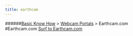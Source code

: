 ```yaml
---
title: earthcam
---
```

######[Basic Know How](../wiki/basic-know-how.html) > [Webcam Portals](../wiki/webcam-portals.html) > Earthcam.com
#Earthcam.com
<a href="http://www.earthcam.com/" target="_blank">Surf to Earthcam.com</a>